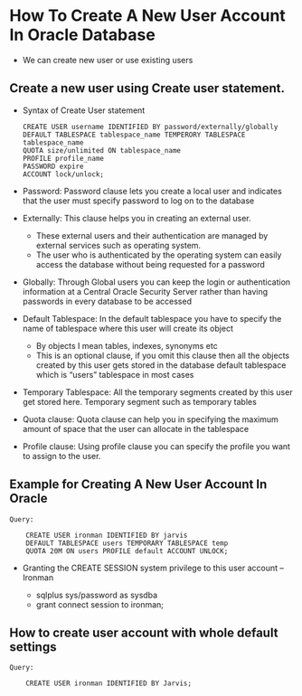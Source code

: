 #	How To Create A New User Account In Oracle Database
-	We can create new user or use existing users


## Create a new user using Create user statement.

-	Syntax of Create User statement

		CREATE USER username IDENTIFIED BY password/externally/globally 
		DEFAULT TABLESPACE tablespace_name TEMPERORY TABLESPACE tablespace_name 
		QUOTA size/unlimited ON tablespace_name 
		PROFILE profile_name 
		PASSWORD expire 
		ACCOUNT lock/unlock;

-	Password: Password clause lets you create a local user and indicates that the user must specify password to log on to the database
-	Externally: This clause helps you in creating an external user.
	-	These external users and their authentication are managed by external services such as operating system.
	-	The user who is authenticated by the operating system can easily access the database without being requested for a password
-	Globally: Through Global users you can keep the login or authentication information at a Central Oracle Security Server rather than having passwords in every database to be accessed


-	Default Tablespace: In the default tablespace you have to specify the name of tablespace where this user will create its object
	-	By objects I mean tables, indexes, synonyms etc
	-	This is an optional clause, if you omit this clause then all the objects created by this user gets stored in the database default tablespace which is “users” tablespace in most cases
	

-	Temporary Tablespace: All the temporary segments created by this user get stored here. Temporary segment such as temporary tables	
-	Quota clause: Quota clause can help you in specifying the maximum amount of space that the user can allocate in the tablespace
-	Profile clause: Using profile clause you can specify the profile you want to assign to the user.



## Example for Creating A New User Account In Oracle
	
	Query:
	
		CREATE USER ironman IDENTIFIED BY jarvis 
		DEFAULT TABLESPACE users TEMPORARY TABLESPACE temp 
		QUOTA 20M ON users PROFILE default ACCOUNT UNLOCK;
		
-	Granting the CREATE SESSION system privilege to this user account – Ironman	

	 -	sqlplus sys/password as sysdba
	 -	grant connect session to ironman;

##	How to create user account with whole default settings
	
	Query:	
	
		CREATE USER ironman IDENTIFIED BY Jarvis;